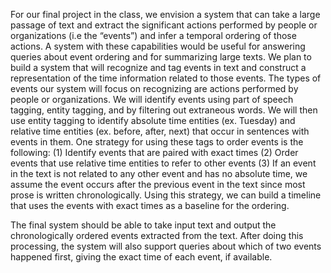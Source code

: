 

For our final project in the class, we envision a system that can take a large passage of 
text and extract the significant actions performed by people or organizations (i.e the “events”)
and infer a temporal ordering of those actions. A system with these capabilities would be useful 
for answering queries about event ordering and for summarizing large texts.
We plan to build a system that will recognize and tag events in text and construct a 
representation of the time information related to those events. The types of events our system 
will focus on recognizing are actions performed by people or organizations. We will identify 
events using part of speech tagging, entity tagging, and by filtering out extraneous words. We 
will then use entity tagging to identify absolute time entities (ex. Tuesday) and relative time 
entities (ex. before, after, next) that occur in sentences with events in them. One strategy for 
using these tags to order events is the following: (1) Identify events that are paired with exact 
times (2) Order events that use relative time entities to refer to other events (3) If an event 
in the text is not related to any other event and has no absolute time, we assume the event 
occurs after the previous event in the text since most prose is written chronologically. Using 
this strategy, we can build a timeline that uses the events with exact times as a baseline for the 
ordering.


The final system should be able to take input text and output the chronologically ordered 
events extracted from the text. After doing this processing, the system will also support queries 
about which of two events happened first, giving the exact time of each event, if available.